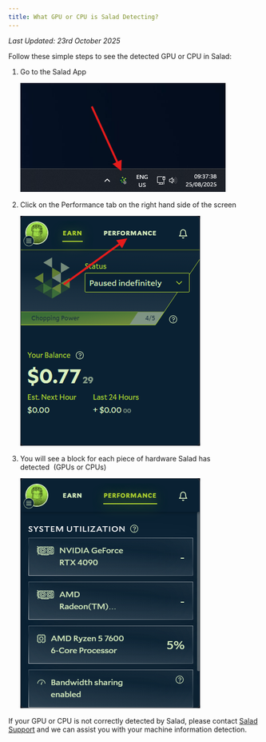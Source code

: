```yaml
---
title: What GPU or CPU is Salad Detecting?
---
```


_Last Updated: 23rd October 2025_

Follow these simple steps to see the detected GPU or CPU in Salad:

1. Go to the Salad App

   ![opening the salad app](../../../../content/images/faq/salad-app/what-gpu-or-cpu-is-salad-detecting_-1.png)

2. Click on the Performance tab on the right hand side of the screen

   ![selecting the performance tab](../../../../content/images/faq/salad-app/what-gpu-or-cpu-is-salad-detecting_-2.png)

3. You will see a block for each piece of hardware Salad has detected  (GPUs or CPUs)

   ![screnshot showing detected hardware](../../../../content/images/faq/salad-app/what-gpu-or-cpu-is-salad-detecting_-3.png)

If your GPU or CPU is not correctly detected by Salad, please contact [Salad Support](/contact) and we can assist you
with your machine information detection.
